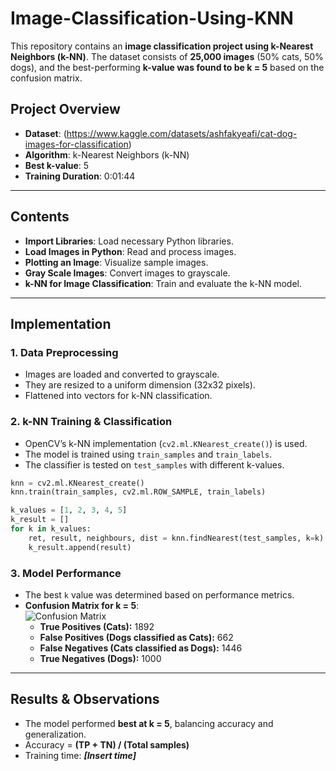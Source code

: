 # Image-Classification-Using-KNN

This repository contains an **image classification project using k-Nearest Neighbors (k-NN)**. The dataset consists of **25,000 images** (50% cats, 50% dogs), and the best-performing **k-value was found to be k = 5** based on the confusion matrix.  

## **Project Overview**  
- **Dataset**: (https://www.kaggle.com/datasets/ashfakyeafi/cat-dog-images-for-classification)
- **Algorithm**: k-Nearest Neighbors (k-NN)  
- **Best k-value**: 5  
- **Training Duration**: 0:01:44 

---

## **Contents**  
- **Import Libraries**: Load necessary Python libraries.  
- **Load Images in Python**: Read and process images.  
- **Plotting an Image**: Visualize sample images.  
- **Gray Scale Images**: Convert images to grayscale.  
- **k-NN for Image Classification**: Train and evaluate the k-NN model.  

---

## **Implementation**  
### **1. Data Preprocessing**
- Images are loaded and converted to grayscale.  
- They are resized to a uniform dimension (32x32 pixels).  
- Flattened into vectors for k-NN classification.  

### **2. k-NN Training & Classification**
- OpenCV’s k-NN implementation (`cv2.ml.KNearest_create()`) is used.  
- The model is trained using `train_samples` and `train_labels`.  
- The classifier is tested on `test_samples` with different k-values.  

```python
knn = cv2.ml.KNearest_create()
knn.train(train_samples, cv2.ml.ROW_SAMPLE, train_labels)

k_values = [1, 2, 3, 4, 5]
k_result = []
for k in k_values:
    ret, result, neighbours, dist = knn.findNearest(test_samples, k=k)
    k_result.append(result)
```

### **3. Model Performance**
- The best `k` value was determined based on performance metrics.  
- **Confusion Matrix for k = 5**:  
  ![Confusion Matrix](image.png)  
  - **True Positives (Cats):** 1892  
  - **False Positives (Dogs classified as Cats):** 662  
  - **False Negatives (Cats classified as Dogs):** 1446  
  - **True Negatives (Dogs):** 1000  

---

## **Results & Observations**
- The model performed **best at k = 5**, balancing accuracy and generalization.  
- Accuracy = **(TP + TN) / (Total samples)**  
- Training time: **_[Insert time]_**  

